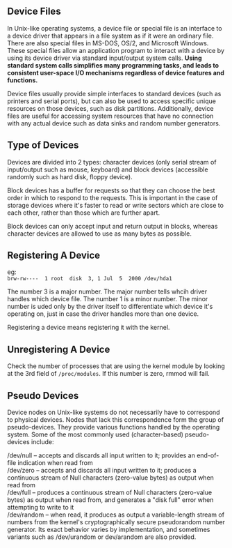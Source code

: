 ## Device Files ## 
In Unix-like operating systems, a device file or special file is an interface to a device driver that appears in a file system as if it were an ordinary file. There are also special files in MS-DOS, OS/2, and Microsoft Windows. These special files allow an application program to interact with a device by using its device driver via standard input/output system calls. **Using standard system calls simplifies many programming tasks, and leads to consistent user-space I/O mechanisms regardless of device features and functions.**

Device files usually provide simple interfaces to standard devices (such as printers and serial ports), but can also be used to access specific unique resources on those devices, such as disk partitions. Additionally, device files are useful for accessing system resources that have no connection with any actual device such as data sinks and random number generators.
## Type of Devices ## 

Devices are divided into 2 types: character devices (only serial stream of input/output such as mouse, keyboard) and block devices (accessible randomly such as hard disk, floppy device). 

Block devices has a buffer for requests so that they can choose the best order in which to respond to the requests. This is important in the case of storage devices where it's faster to read or write sectors which are close to each other, rather than those which are further apart. 

Block devices can only accept input and return output in blocks, whereas character devices are allowed to use as many bytes as possible. 

## Registering A Device ##   
eg:   
``` brw-rw----  1 root  disk  3, 1 Jul  5  2000 /dev/hda1 ```    
   
The number 3 is a major number. The major number tells whcih driver handles which device file. The number 1 is a minor number. The minor number is uded only by the driver itself to differentiate which device it's operating on, just in case the driver handles more than one device.    

Registering a device means registering it with the kernel.    

## Unregistering A Device ## 

Check the number of processes that are using the kernel module by looking at the 3rd field of ``` /proc/modules ```. If this number is zero, rmmod will fail. 

## Pseudo Devices ## 

Device nodes on Unix-like systems do not necessarily have to correspond to physical devices. Nodes that lack this correspondence form the group of pseudo-devices. They provide various functions handled by the operating system. Some of the most commonly used (character-based) pseudo-devices include:

/dev/null – accepts and discards all input written to it; provides an end-of-file indication when read from    
/dev/zero – accepts and discards all input written to it; produces a continuous stream of Null characters (zero-value bytes) as output when read from    
/dev/full – produces a continuous stream of Null characters (zero-value bytes) as output when read from, and generates a "disk full" error when attempting to write to it  
/dev/random – when read, it produces as output a variable-length stream of numbers from the kernel's cryptographically secure pseudorandom number generator. Its exact behavior varies by implementation, and sometimes variants such as /dev/urandom or dev/arandom are also provided.    
